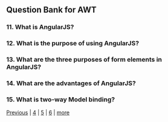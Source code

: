 ## Question Bank for AWT

### 11. What is AngularJS?

### 12. What is the purpose of using AngularJS?

### 13. What are the three purposes of form elements in AngularJS?

### 14. What are the advantages of AngularJS?

### 15. What is two-way Model binding?

[Previous](two.md) | [4](4.md) | [5](5.md) | [6](6.md) | [more](7.md)
